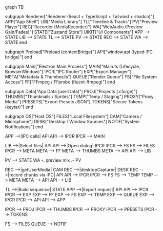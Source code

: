 graph TB

subgraph Renderer["Renderer (React + TypeScript + Tailwind + shadcn)"]
APP["App Shell"]
LIB["Media Library"]
TL["Timeline & Tracks"]
PV["Preview Player"]
REC["Recorder (MediaRecorder)"]
WA["WebAudio (Preview Gain/Fades)"]
STATE["Zustand Store"]
UIKIT["UI Components"]
APP --> STATE
LIB --> STATE
TL --> STATE
PV --> STATE
REC --> STATE
WA --> STATE
end

subgraph Preload["Preload (contextBridge)"]
API["window.api (typed IPC bridge)"]
end

subgraph Main["Electron Main Process"]
MAIN["Main.ts (Lifecycle, BrowserWindow)"]
IPCR["IPC Router"]
EXP["Export Manager"]
META["Metadata & Thumbnails"]
QUEUE["Render Queue"]
FS["File System Access"]
FF["FFmpeg / FFprobe (fluent-ffmpeg)"]
end

subgraph Data["App Data (userData)"]
PROJ["Projects (.cforge)"]
THUMBS["Thumbnails / Sprites"]
TEMP["Temp / Staging"]
PROXY["Proxy Media"]
PRESETS["Export Presets JSON"]
TOKENS["Secure Tokens (keytar)"]
end

subgraph OS["Host OS"]
FILES["Local Filesystem"]
CAM["Camera / Microphone"]
DESK["Desktop / Window Sources"]
NOTIF["System Notifications"]
end

APP -->|IPC calls| API
API --> IPCR
IPCR --> MAIN

LIB -->|Select files| API
API -->|Open dialog| IPCR
IPCR --> FS
FS --> FILES
IPCR --> META
META --> FF
META --> THUMBS
META --> API
API --> LIB

PV --> STATE
WA -. preview mix .- PV

REC -->|getUserMedia| CAM
REC -->|desktopCapturer| DESK
REC -->|record chunks via IPC| API
API --> IPCR
IPCR --> FS
FS --> TEMP
TEMP --> META
META --> API
API --> LIB

TL -->|Build sequence| STATE
APP -->|Export request| API
API --> IPCR
IPCR --> EXP
EXP --> FF
EXP --> FS
EXP --> TEMP
EXP --> QUEUE
EXP --> IPCR
IPCR --> API
API --> APP

IPCR --> PROJ
IPCR --> THUMBS
IPCR --> PROXY
IPCR --> PRESETS
IPCR --> TOKENS

FS --> FILES
QUEUE --> NOTIF
